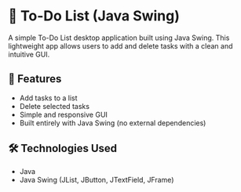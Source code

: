 # 📝 To-Do List (Java Swing)

A simple To-Do List desktop application built using Java Swing. This lightweight app allows users to add and delete tasks with a clean and intuitive GUI.

## 🚀 Features

- Add tasks to a list
- Delete selected tasks
- Simple and responsive GUI
- Built entirely with Java Swing (no external dependencies)

## 🛠️ Technologies Used

- Java
- Java Swing (JList, JButton, JTextField, JFrame)
